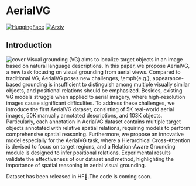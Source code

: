 # AerialVG

[![HuggingFace](https://img.shields.io/badge/Dataset-Huggingface-F8D44D.svg)](https://huggingface.co/datasets/IPEC-COMMUNITY/AerialVG)
[![Arxiv](https://img.shields.io/badge/Arxiv-Preprint-A42C24.svg)](https://arxiv.org/abs/2504.07836)

## Introduction
![cover](images/AerialVG.png)
Visual grounding (VG) aims to localize target objects in an image based on natural language descriptions. In this paper, we propose AerialVG, a new task focusing on visual grounding from aerial views. Compared to traditional VG, AerialVG poses new challenges, \emph{e.g.}, appearance-based grounding is insufficient to distinguish among multiple visually similar objects, and positional relations should be emphasized. Besides, existing VG models struggle when applied to aerial imagery, where high-resolution images cause significant difficulties. 
To address these challenges, we introduce the first AerialVG dataset, consisting of 5K real-world aerial images, 50K manually annotated descriptions, and 103K objects. Particularly, each annotation in AerialVG dataset contains multiple target objects annotated with relative spatial relations, requiring models to perform comprehensive spatial reasoning.
Furthermore, we propose an innovative model especially for the AerialVG task, where a Hierarchical Cross-Attention is devised to focus on target regions, and a Relation-Aware Grounding module is designed to infer positional relations. Experimental results validate the effectiveness of our dataset and method, highlighting the importance of spatial reasoning in aerial visual grounding.

Dataset has been released in HF🤗.The code is coming soon.
